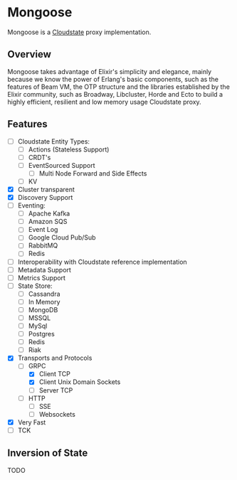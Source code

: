 # Mongoose

Mongoose is a [Cloudstate](https://github.com/cloudstateio/cloudstate) proxy implementation.

## Overview

Mongoose takes advantage of Elixir's simplicity and elegance, mainly because we know the power of Erlang's basic components, such as the features of Beam VM, the OTP structure and the libraries established by the Elixir community, such as Broadway, Libcluster, Horde and Ecto to build a highly efficient, resilient and low memory usage Cloudstate proxy.

## Features

- [ ] Cloudstate Entity Types:
    - [ ] Actions (Stateless Support)
    - [ ] CRDT's
    - [ ] EventSourced Support
        - [ ] Multi Node Forward and Side Effects
    - [ ] KV
- [x] Cluster transparent
- [x] Discovery Support
- [ ] Eventing:
    - [ ] Apache Kafka
    - [ ] Amazon SQS
    - [ ] Event Log
    - [ ] Google Cloud Pub/Sub
    - [ ] RabbitMQ
    - [ ] Redis
- [ ] Interoperability with Cloudstate reference implementation
- [ ] Metadata Support
- [ ] Metrics Support
- [ ] State Store:
    - [ ] Cassandra
    - [ ] In Memory
    - [ ] MongoDB
    - [ ] MSSQL
    - [ ] MySql
    - [ ] Postgres
    - [ ] Redis
    - [ ] Riak
- [x] Transports and Protocols
    - [ ] GRPC
        - [x] Client TCP
        - [x] Client Unix Domain Sockets
        - [ ] Server TCP 
    - [ ] HTTP 
        - [ ] SSE
        - [ ] Websockets
- [x] Very Fast
- [ ] TCK

## Inversion of State

TODO
